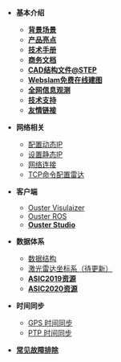 - **基本介绍**
    - **[背景场景](/背景场景)**
    - **[产品亮点](/产品亮点)**
    - **[技术手册](/技术手册)**
    - **[商务文档](/商务文档)**
    - **[CAD结构文件@STEP](/CAD结构文件@STEP)**
    - **[Webslam免费在线建图](/Webslam免费在线建图)**
    - [**全网信息观测**](https://io.oslidar.com/)
    - **[技术支持](https://ouster.atlassian.net/servicedesk/customer/portal/8/group/22/create/86)**
    - **[友情链接](/友情链接)**

- **网络相关**
    - [配置动态IP](DHCP.md)
    - [设置静态IP](staticIP.md)
    - [网络连接](Network.md)
    - [TCP命令配置雷达](tcpCommand.md)
- **客户端**
    - [Ouster Visulaizer](OusterViz.md)
    - [Ouster ROS](OusterROS.md)
    - **[Ouster Studio](/OusterStudio)**
- **数据体系**
    - [数据结构](datastructure.md)
    - [激光雷达坐标系（待更新）](coordinate.md)
    - **[ASIC2019资源](/ASIC2019资源)**
    - **[ASIC2020资源](/ASIC2020资源)**
- **时间同步**
    - [GPS 时间同步](syncGPS.md)
    - [PTP 时间同步](syncPTP.md)
- [**常见故障排除**](Troubleshooting.md)

